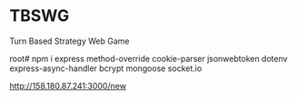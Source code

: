 # TBSWG
Turn Based Strategy Web Game

root#
npm i express method-override cookie-parser jsonwebtoken dotenv express-async-handler bcrypt mongoose socket.io

http://158.180.87.241:3000/new
